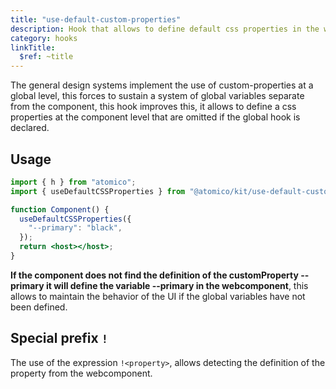 ```yaml
---
title: "use-default-custom-properties"
description: Hook that allows to define default css properties in the webcomponent if these do not exist globally.
category: hooks
linkTitle:
  $ref: ~title
---
```


The general design systems implement the use of custom-properties at a global level, this forces to sustain a system of global variables separate from the component, this hook improves this, it allows to define a css properties at the component level that are omitted if the global hook is declared.

## Usage

```jsx
import { h } from "atomico";
import { useDefaultCSSProperties } from "@atomico/kit/use-default-custom-properties";

function Component() {
  useDefaultCSSProperties({
    "--primary": "black",
  });
  return <host></host>;
}
```

**If the component does not find the definition of the customProperty --primary it will define the variable --primary in the webcomponent**, this allows to maintain the behavior of the UI if the global variables have not been defined.

## Special prefix `!`

The use of the expression `!<property>`, allows detecting the definition of the property from the webcomponent.
